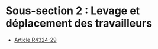 #  Sous-section 2 : Levage et déplacement des travailleurs

* [Article R4324-29](./LEGIARTI000018531200.md)
